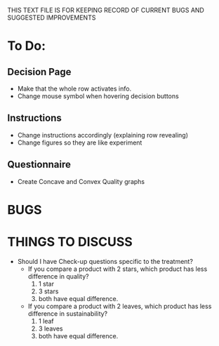 THIS TEXT FILE IS FOR KEEPING RECORD OF CURRENT BUGS AND SUGGESTED IMPROVEMENTS


# To Do:
## Decision Page
-  Make that the whole row activates info.
- Change mouse symbol when hovering decision buttons
## Instructions
- Change instructions accordingly (explaining row revealing)
- Change figures so they are like experiment
## Questionnaire
- Create Concave and Convex Quality graphs



# BUGS 



# THINGS TO DISCUSS

- Should I have Check-up questions specific to the treatment?
    * If you compare a product with 2 stars, which product has less difference in quality?
        1. 1 star
        2. 3 stars
        3. both have equal difference.
    * If you compare a product with 2 leaves, which product has less difference in sustainability?
        1. 1 leaf
        2. 3 leaves
        3. both have equal difference.